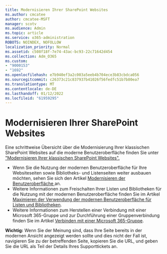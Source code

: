 ```yaml
---
title: Modernisieren Ihrer SharePoint Websites
ms.author: cmcatee
author: cmcatee-MSFT
manager: scotv
ms.audience: Admin
ms.topic: article
ms.service: o365-administration
ROBOTS: NOINDEX, NOFOLLOW
localization_priority: Normal
ms.assetid: c508f18f-7e74-43ac-bc93-22c71642d454
ms.collection: Adm_O365
ms.custom:
- "9000153"
- "1692"
ms.openlocfilehash: e7b940ef3a2c003a5eeb4b704ece3b83cbdca056
ms.sourcegitcommit: c26373c21c837937b41026f56fedfc51b7b80ea7
ms.translationtype: MT
ms.contentlocale: de-DE
ms.lasthandoff: 01/12/2022
ms.locfileid: "61959295"
---
```

# <a name="modernize-your-sharepoint-sites"></a>Modernisieren Ihrer SharePoint Websites

Eine schrittweise Übersicht über die Modernisierung Ihrer klassischen SharePoint Websites auf die moderne Benutzeroberfläche finden Sie unter ["Modernisieren Ihrer klassischen SharePoint Websites".](https://docs.microsoft.com/sharepoint/dev/transform/modernize-classic-sites)

* Wenn Sie die Nutzung der modernen Benutzeroberfläche für Ihre Websiteseiten sowie Bibliotheks- und Listenseiten weiter ausbauen möchten, sehen Sie sich den Artikel [Modernisieren der Benutzeroberfläche ](https://docs.microsoft.com/sharepoint/dev/transform/modernize-userinterface) an.
* Weitere Informationen zum Freischalten Ihrer Listen und Bibliotheken für die Nutzung mit der modernen Benutzeroberfläche finden Sie im Artikel [Maximieren der Verwendung der modernen Benutzeroberfläche für Listen und Bibliotheken](https://docs.microsoft.com/sharepoint/dev/transform/modernize-userinterface-lists-and-libraries).
* Weitere Informationen zum Herstellen einer Verbindung mit einer Microsoft 365-Gruppe und zur Durchführung einer Gruppenverbindung finden Sie im Artikel [Verbinden mit einer Microsoft 365-Gruppe](https://docs.microsoft.com/sharepoint/dev/transform/modernize-connect-to-office365-group).

**Wichtig:** Wenn Sie der Meinung sind, dass Ihre Seite bereits in der modernen Ansicht angezeigt werden sollte und dies nicht der Fall ist, navigieren Sie zu der betreffenden Seite, kopieren Sie die URL, und geben Sie die URL als Teil der Details Ihres Supporttickets an.
